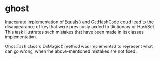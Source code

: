 # ghost

Inaccurate implementation of Equals() and GetHashCode could lead to the disappearance of key
that were previously added to Dictionary or HashSet.
This task illustrates such mistakes that have been made in its classes implementation.

GhostTask class`s DoMagic() method was implemented to represent what can go wrong,
when the above-mentioned mistakes are not fixed.